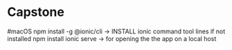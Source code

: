 # Capstone

#macOS
npm install -g @ionic/cli  -> INSTALL ionic command tool lines if not installed
npm install
ionic serve -> for opening the the app on a local host
